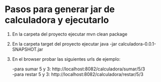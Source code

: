 # Pasos para generar jar de calculadora y ejecutarlo
1. En la carpeta del proyecto ejecutar mvn clean package
2. En la carpeta target del proyecto ejecutar java -jar calculadora-0.0.1-SNAPSHOT.jar
3. En el browser probar las siguientes urls de ejemplo:

   -para sumar 5 y 3: http://localhost:8082/calculadora/sumar/5/3    
   -para restar 5 y 3: http://localhost:8082/calculadora/restar/5/3

